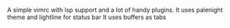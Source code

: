 A simple vimrc with lsp support and a lot of handy plugins.
It uses palenight theme and lightline for status bar 
It uses buffers as tabs 
